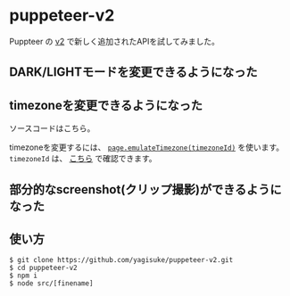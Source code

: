 # puppeteer-v2
Puppteer の [v2](https://github.com/GoogleChrome/puppeteer/releases/tag/v2.0.0) で新しく追加されたAPIを試してみました。

## DARK/LIGHTモードを変更できるようになった

## timezoneを変更できるようになった
ソースコードはこちら。  

timezoneを変更するには、 [`page.emulateTimezone(timezoneId)`](https://github.com/GoogleChrome/puppeteer/blob/v2.0.0/docs/api.md#pageemulatetimezonetimezoneid) を使います。  
`timezoneId` は、 [こちら](https://cs.chromium.org/chromium/src/third_party/icu/source/data/misc/metaZones.txt?rcl=faee8bc70570192d82d2978a71e2a615788597d1) で確認できます。

## 部分的なscreenshot(クリップ撮影)ができるようになった

## 使い方
```
$ git clone https://github.com/yagisuke/puppeteer-v2.git
$ cd puppeteer-v2
$ npm i
$ node src/[finename]
```
